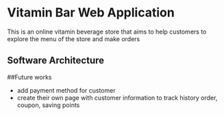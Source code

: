 # Vitamin Bar Web Application
This is an online vitamin beverage store that aims to help customers to explore the menu of the store and make orders

## Software Architecture


##Future works
 - add payment method for customer
 - create their own page with customer information to track history order, coupon, saving points

